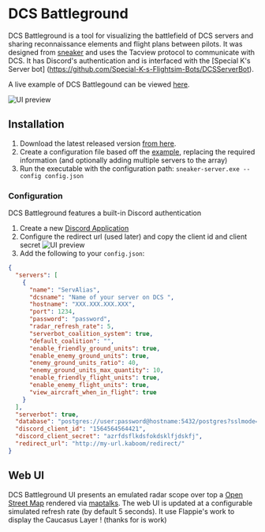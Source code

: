 # DCS Battleground 

DCS Battleground is a tool for visualizing the battlefield of DCS servers and sharing reconnaissance elements and flight plans between pilots.
It was designed from [sneaker](https://github.com/Special-K-s-Flightsim-Bots/sneaker) and uses the Tacview protocol to communicate with DCS.
It has Discord's authentication and is interfaced with the [Special K's Server bot] (https://github.com/Special-K-s-Flightsim-Bots/DCSServerBot).

A live example of DCS Battlegound can be viewed [here](http://map.liaison16.eu/).

![UI preview](https://i.imgur.com/KR1zEoX.png)

## Installation

1. Download the latest released version [from here](https://github.com/Frigondin/DCSBattleground/releases).
2. Create a configuration file based off the [example](/example.config.json), replacing the required information (and optionally adding multiple servers to the array)
3. Run the executable with the configuration path: `sneaker-server.exe --config config.json`

### Configuration

DCS Battleground features a built-in Discord authentication 

1. Create a new [Discord Application](https://discord.com/developers/applications) 
2. Configure the redirect url (used later) and copy the client id and client secret
![UI preview](https://i.imgur.com/APMF8zE.png)
4. Add the following to your `config.json`:
```json
{
  "servers": [
    {
      "name": "ServAlias",															//Don't compliant with special characters
	  "dcsname": "Name of your server on DCS ",										//To link the DCS Battleground's server with DCS's server
      "hostname": "XXX.XXX.XXX.XXX",												//Hostname or IP address of the Tacview server
      "port": 1234,																	//Port of the Tacview server
	  "password": "password",														//Password of the Tacview server
      "radar_refresh_rate": 5,														//Ping time of collecting data from tacview
	  "serverbot_coalition_system": true,											//Plug and play Special K's coalition system (need the "database" data)
	  "default_coalition": "",														//Default coalition if the user have not coalition (can be "blue", "red", "GM" or "")
      "enable_friendly_ground_units": true,											//Show friendly ground units
      "enable_enemy_ground_units": true,											//Show enemy ground units
	  "enemy_ground_units_ratio": 40,												//Show a enemy ground unit every 40 units
	  "enemy_ground_units_max_quantity": 10,										//Show max 10 enemy units on the map (-1 to deactivate this feature)
	  "enable_friendly_flight_units": true,											//Show friendly aircraft
	  "enable_enemy_flight_units": true,											//Show enemy aircraft
	  "view_aircraft_when_in_flight": true											//Hide enemy aircraft when the user is connected to DCS (need to link the discord account with DCS account with .link command's)
    }
  ],
  "serverbot": true,																//Use Special K's server bot
  "database": "postgres://user:password@hostname:5432/postgres?sslmode=disable",	//Special K's server bot Database
  "discord_client_id": "1564564564421",												//Client ID of the discord application
  "discord_client_secret": "azrfdsflkdsfokdsklfjdskfj",								//Client secret of the discord application
  "redirect_url": "http://my-url.kaboom/redirect/"									//The url used to access DCS Battleground (/redirect/ needed)
}
```

## Web UI

DCS Battleground UI presents an emulated radar scope over top a [Open Street Map](https://openstreetmap.org) rendered via [maptalks](https://maptalks.org). The web UI is updated at a configurable simulated refresh rate (by default 5 seconds).
It use Flappie's work to display the Caucasus Layer ! (thanks for is work)

